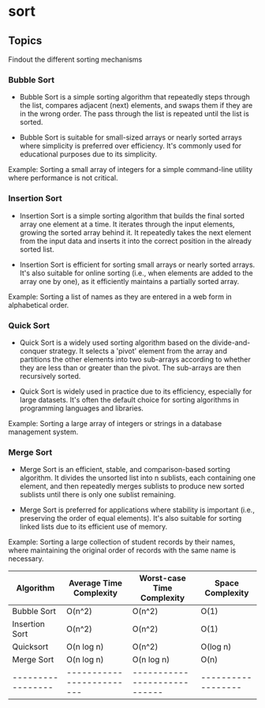 # sort

## Topics

Findout the different sorting mechanisms 

### Bubble Sort

- Bubble Sort is a simple sorting algorithm that repeatedly steps through the list, compares adjacent (next) elements, and swaps them if they are in the wrong order. The pass through the list is repeated until the list is sorted.

- Bubble Sort is suitable for small-sized arrays or nearly sorted arrays where simplicity is preferred over efficiency. It's commonly used for educational purposes due to its simplicity.

Example: Sorting a small array of integers for a simple command-line utility where performance is not critical.

### Insertion Sort

- Insertion Sort is a simple sorting algorithm that builds the final sorted array one element at a time. It iterates through the input elements, growing the sorted array behind it. It repeatedly takes the next element from the input data and inserts it into the correct position in the already sorted list.

- Insertion Sort is efficient for sorting small arrays or nearly sorted arrays. It's also suitable for online sorting (i.e., when elements are added to the array one by one), as it efficiently maintains a partially sorted array.

Example: Sorting a list of names as they are entered in a web form in alphabetical order.

### Quick Sort

- Quick Sort is a widely used sorting algorithm based on the divide-and-conquer strategy. It selects a 'pivot' element from the array and partitions the other elements into two sub-arrays according to whether they are less than or greater than the pivot. The sub-arrays are then recursively sorted.

- Quick Sort is widely used in practice due to its efficiency, especially for large datasets. It's often the default choice for sorting algorithms in programming languages and libraries.

Example: Sorting a large array of integers or strings in a database management system.

### Merge Sort

- Merge Sort is an efficient, stable, and comparison-based sorting algorithm. It divides the unsorted list into n sublists, each containing one element, and then repeatedly merges sublists to produce new sorted sublists until there is only one sublist remaining.

- Merge Sort is preferred for applications where stability is important (i.e., preserving the order of equal elements). It's also suitable for sorting linked lists due to its efficient use of memory.

Example: Sorting a large collection of student records by their names, where maintaining the original order of records with the same name is necessary.


| Algorithm       | Average Time Complexity | Worst-case Time Complexity | Space Complexity |
|-----------------|-------------------------|----------------------------|------------------|
| Bubble Sort     | O(n^2)                  | O(n^2)                     | O(1)             |
| Insertion Sort  | O(n^2)                  | O(n^2)                     | O(1)             |
| Quicksort       | O(n log n)              | O(n^2)                     | O(log n)         |
| Merge Sort      | O(n log n)              | O(n log n)                 | O(n)             |
|-----------------|-------------------------|----------------------------|------------------|
